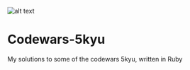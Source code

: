 ![alt text](https://www.codewars.com/users/Kotauror/badges/large)

# Codewars-5kyu
My solutions to some of the codewars 5kyu, written in Ruby 
